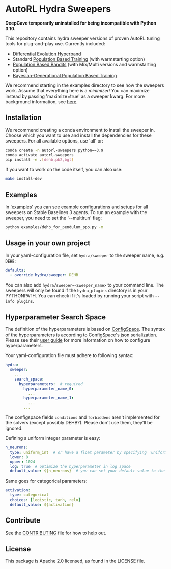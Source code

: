 # AutoRL Hydra Sweepers

**DeepCave temporarily uninstalled for being incompatible with Python 3.10.**

This repository contains hydra sweeper versions of proven AutoRL tuning tools for plug-and-play use. 
Currently included:
- [Differential Evolution Hyperband](https://arxiv.org/pdf/2105.09821.pdf)
- Standard [Population Based Training](https://arxiv.org/pdf/1711.09846.pdf) (with warmstarting option)
- [Population Based Bandits](https://arxiv.org/pdf/2002.02518.pdf) (with Mix/Multi versions and warmstarting option)
- [Bayesian-Generational Population Based Training](https://arxiv.org/pdf/2207.09405v1.pdf)

We recommend starting in the examples directory to see how the sweepers work.
Assume that everything here is a *minimizer*! You can maximize instead by passing 'maximize=true' as a sweeper kwarg.
For more background information, see [here](docs/index.md).

## Installation
We recommend creating a conda environment to install the sweeper in. Choose which you want to use and install the dependencies for these sweepers. For all available options, use 'all' or:
```bash
conda create -n autorl-sweepers python==3.9
conda activate autorl-sweepers
pip install -e .[dehb,pb2,bgt]
```

If you want to work on the code itself, you can also use:
```bash
make install-dev
```

## Examples
In ['examples'](examples) you can see example configurations and setups for all sweepers on Stable Baselines 3 agents.
To run an example with the sweeper, you need to set the '--multirun' flag:
```bash
python examples/dehb_for_pendulum_ppo.py -m
```

## Usage in your own project
In your yaml-configuration file, set `hydra/sweeper` to the sweeper name, e.g. `DEHB`:
```yaml
defaults:
  - override hydra/sweeper: DEHB
```
You can also add `hydra/sweeper=<sweeper_name>` to your command line.
The sweepers will only be found if the `hydra_plugins` directory is in your PYTHONPATH. You can check if it's loaded by running your script with `--info plugins`.

## Hyperparameter Search Space
The definition of the hyperparameters is based on [ConfigSpace](https://github.com/automl/ConfigSpace/).
The syntax of the hyperparameters is according to ConfigSpace's json serialization.
Please see their [user guide](https://automl.github.io/ConfigSpace/master/User-Guide.html)
for more information on how to configure hyperparameters.

Your yaml-configuration file must adhere to following syntax:
```yaml
hydra:
  sweeper:
    ...
    search_space:
      hyperparameters:  # required
        hyperparameter_name_0:
          ...
        hyperparameter_name_1:
          ...
        ...

```
The configspace fields `conditions` and `forbiddens` aren't implemented for the solvers (except possibly DEHB?). Please don't use them, they'll be ignored.

Defining a uniform integer parameter is easy:
```yaml
n_neurons:
  type: uniform_int  # or have a float parameter by specifying 'uniform_float'
  lower: 8
  upper: 1024
  log: true  # optimize the hyperparameter in log space
  default_value: ${n_neurons}  # you can set your default value to the one normally used in your config
```
Same goes for categorical parameters:
```yaml
activation:
  type: categorical
  choices: [logistic, tanh, relu]
  default_value: ${activation}
```

## Contribute
See the [CONTRIBUTING](CONTRIBUTING.md) file for how to help out.

## License
This package is Apache 2.0 licensed, as found in the LICENSE file.
